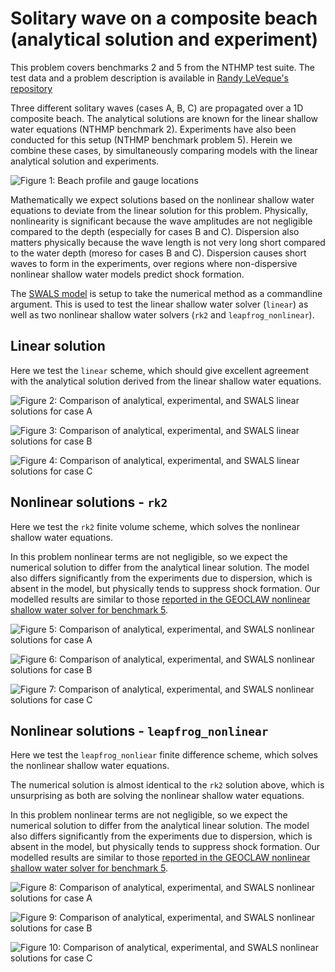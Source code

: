# Solitary wave on a composite beach (analytical solution and experiment)

This problem covers benchmarks 2 and 5 from the NTHMP test suite. The test data
and a problem description is available in 
[Randy LeVeque's repository](https://github.com/rjleveque/nthmp-benchmark-problems/tree/master/BP02-DmitryN-Solitary_wave_on_composite_beach_analytic)

Three different solitary waves (cases A, B, C) are propagated over a 1D
composite beach. The analytical solutions are known for the linear shallow water
equations (NTHMP benchmark 2). Experiments have also been conducted for this setup
(NTHMP benchmark problem 5). Herein we combine these cases, by simultaneously 
comparing models with the linear analytical solution and experiments.

![Figure 1: Beach profile and gauge locations](solution_geometry_caseA_linear.png)

Mathematically we expect solutions based on the nonlinear shallow water
equations to deviate from the linear solution for this problem. Physically, nonlinearity is
significant because the wave amplitudes are not negligible compared
to the depth (especially for cases B and C). Dispersion also matters physically
because the wave length is not very long short compared to the water depth
(moreso for cases B and C). Dispersion causes short waves to form in the
experiments, over regions where non-dispersive nonlinear shallow water models predict
shock formation.

The [SWALS model](BP2_testcases.f90) is setup to take the numerical method as a commandline
argument. This is used to test the linear shallow water solver (`linear`) as well as two
nonlinear shallow water solvers (`rk2` and `leapfrog_nonlinear`).

## Linear solution

Here we test the `linear` scheme, which should give excellent agreement with the analytical solution
derived from the linear shallow water equations.

![Figure 2: Comparison of analytical, experimental, and SWALS linear solutions for case A](solutionA_linear.png)

![Figure 3: Comparison of analytical, experimental, and SWALS linear solutions for case B](solutionB_linear.png)

![Figure 4: Comparison of analytical, experimental, and SWALS linear solutions for case C](solutionC_linear.png)

## Nonlinear solutions - `rk2`

Here we test the `rk2` finite volume scheme, which solves the nonlinear shallow water equations. 

In this problem nonlinear terms are not negligible, so we expect the numerical
solution to differ from the analytical linear solution.  The model also differs
significantly from the experiments due to dispersion, which is absent in the
model, but physically tends to suppress shock formation. Our modelled results are similar
to those [reported in the GEOCLAW nonlinear shallow water solver for benchmark 5](https://depts.washington.edu/clawpack/links/nthmp-benchmarks/geoclaw-results.pdf). 

![Figure 5: Comparison of analytical, experimental, and SWALS nonlinear solutions for case A](solutionA_rk2.png)

![Figure 6: Comparison of analytical, experimental, and SWALS nonlinear solutions for case B](solutionB_rk2.png)

![Figure 7: Comparison of analytical, experimental, and SWALS nonlinear solutions for case C](solutionC_rk2.png)


## Nonlinear solutions - `leapfrog_nonlinear`

Here we test the `leapfrog_nonliear` finite difference scheme, which solves the
nonlinear shallow water equations. 

The numerical solution is almost identical to the `rk2` solution above, which
is unsurprising as both are solving the nonlinear shallow water equations.

In this problem nonlinear terms are not negligible, so we expect the numerical
solution to differ from the analytical linear solution.  The model also differs
significantly from the experiments due to dispersion, which is absent in the
model, but physically tends to suppress shock formation. Our modelled results are similar
to those [reported in the GEOCLAW nonlinear shallow water solver for benchmark 5](https://depts.washington.edu/clawpack/links/nthmp-benchmarks/geoclaw-results.pdf). 

![Figure 8: Comparison of analytical, experimental, and SWALS nonlinear solutions for case A](solutionA_leapfrog_nonlinear.png)

![Figure 9: Comparison of analytical, experimental, and SWALS nonlinear solutions for case B](solutionB_leapfrog_nonlinear.png)

![Figure 10: Comparison of analytical, experimental, and SWALS nonlinear solutions for case C](solutionC_leapfrog_nonlinear.png)
